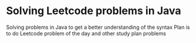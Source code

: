 # Solving Leetcode problems in Java

Solving problems in Java to get a better understanding of the syntax
Plan is to do Leetcode problem of the day and other study plan problems

